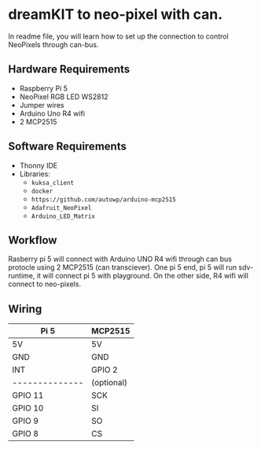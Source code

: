 # dreamKIT to neo-pixel with can.

In readme file, you will learn how to set up the connection to control NeoPixels through can-bus.

## Hardware Requirements

- Raspberry Pi 5
- NeoPixel RGB LED WS2812
- Jumper wires
- Arduino Uno R4 wifi
- 2 MCP2515

## Software Requirements

- Thonny IDE
- Libraries:
  - `kuksa_client`
  - `docker`
  - `https://github.com/autowp/arduino-mcp2515`
  - `Adafruit_NeoPixel`
  - `Arduino_LED_Matrix`

## Workflow
Rasberry pi 5 will connect with Arduino UNO R4 wifi through can bus protocle using 2 MCP2515 (can transciever). One pi 5 end, pi 5 will run sdv-runtime, it will connect pi 5 with playground. On the other side, R4 wifi will connect to neo-pixels.

## Wiring
|     Pi 5     |     MCP2515     |  
|--------------|-----------------|
|      5V      |       5V        |
|      GND     |       GND       |
|      INT     |       GPIO 2    | 
|--------------|     (optional)  |
|    GPIO 11   |       SCK       |
|    GPIO 10   |       SI        |
|    GPIO 9    |       SO        |
|    GPIO 8    |       CS        |




